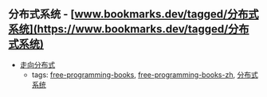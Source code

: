 分布式系统 - [www.bookmarks.dev/tagged/分布式系统](https://www.bookmarks.dev/tagged/分布式系统)
---
* [走向分布式](http://dcaoyuan.github.io/papers/pdfs/Scalability.pdf)
    * tags: [free-programming-books](../tagged/free-programming-books.md), [free-programming-books-zh](../tagged/free-programming-books-zh.md), [分布式系统](../tagged/分布式系统.md)
